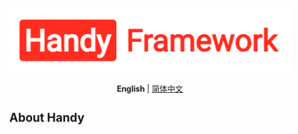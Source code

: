 <div align="center">

<img src="assets/logo.png" width="554" alt="handy" />

**English** | [简体中文](/README.md)

</div>

## About Handy